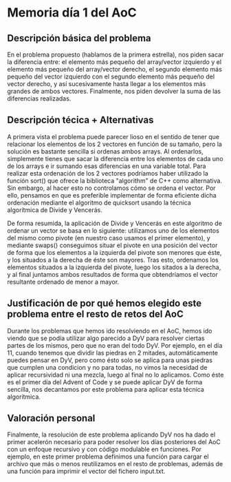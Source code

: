 # Memoria día 1 del AoC
## Descripción básica del problema
En el problema propuesto (hablamos de la primera estrella), nos piden sacar la diferencia entre: el elemento más pequeño del array/vector izquierdo y el elemento más pequeño
del array/vector derecho, el segundo elemento más pequeño del vector izquierdo con el segundo elemento más pequeño del vector derecho, y así sucesivamente hasta
llegar a los elementos más grandes de ambos vectores. Finalmente, nos piden devolver la suma de las diferencias realizadas.

## Descripción técica + Alternativas 
A primera vista el problema puede parecer lioso en el sentido de tener que relacionar los elementos de los 2 vectores en función de su tamaño, pero la solución es
bastante sencilla si ordenas ambos arrays. Al ordenarlos, simplemente tienes que sacar la diferencia entre los elementos de cada uno de los arrays e ir sumando
esas diferencias en una variable total. Para realizar esta ordenación de los 2 vectores podríamos haber utilizado la función sort() que ofrece la biblioteca "algorithm"
de C++ como alternativa. Sin embargo, al hacer esto no controlamos cómo se ordena el vector. Por ello, pensamos en que es preferible implementar de forma eficiente 
dicha ordenación mediante el algoritmo de quicksort usando la técnica algorítmica de Divide y Vencerás. 

De forma resumida, la aplicación de Divide y Vencerás en este algoritmo de ordenar un vector se basa en lo siguiente: utilizamos uno de los 
elementos del mismo como pivote (en nuestro caso usamos el primer elemento), y mediante swaps() conseguimos situar el pivote en una posición del vector de
forma que los elementos a la izquierda del pivote son menores que éste, y los situados a la derecha de éste son mayores. 
Tras esto, ordenamos los elementos situados a la izquierda del pivote, luego los sitados a la derecha, y al final juntamos ambos resultados de forma que obtendríamos 
el vector resultante ordenado de menor a mayor.

## Justificación de por qué hemos elegido este problema entre el resto de retos del AoC
Durante los problemas que hemos ido resolviendo en el AoC, hemos ido viendo que se podía utilizar algo parecido a DyV para resolver ciertas partes de los mismos, pero 
que no eran del todo DyV. Por ejemplo, en el día 11, cuando tenemos que dividir las piedras en 2 mitades, automáticamente puedes pensar en DyV, pero como ésto solo se
aplica para unas piedras que cumplen una condicion y no para todas, no vimos la necesidad de aplicar recursividad ni una mezcla, luego al final no lo aplicamos. Como éste
es el primer día del Advent of Code y se puede aplicar DyV de forma sencilla, nos decantamos por este problema para aplicar esta técnica algorítmica.

## Valoración personal
Finalmente, la resolución de este problema aplicando DyV nos ha dado el primer acelerón necesario para poder resolver los días posteriores del AoC con un 
enfoque recursivo y con código modulable en funciones. Por ejemplo, en este primer problema definimos una función para cargar el archivo que más o menos reutilizamos 
en el resto de problemas, además de una función para imprimir el vector del fichero input.txt. 
